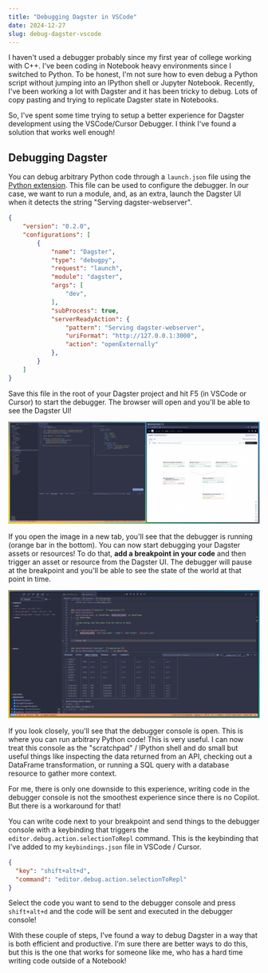 ```yaml
---
title: "Debugging Dagster in VSCode"
date: 2024-12-27
slug: debug-dagster-vscode
---
```


I haven't used a debugger probably since my first year of college working with C++. I've been coding in Notebook heavy environments since I switched to Python. To be honest, I'm not sure how to even debug a Python script without jumping into an IPython shell or Jupyter Notebook. Recently, I've been working a lot with Dagster and it has been tricky to debug. Lots of copy pasting and trying to replicate Dagster state in Notebooks.

So, I've spent some time trying to setup a better experience for Dagster development using the VSCode/Cursor Debugger. I think I've found a solution that works well enough!

## Debugging Dagster

You can debug arbitrary Python code through a `launch.json` file using the [Python extension](https://code.visualstudio.com/docs/python/debugging).
This file can be used to configure the debugger. In our case, we want to run a module, and, as an extra, launch the Dagster UI when it detects the string "Serving dagster-webserver".

```json
{
    "version": "0.2.0",
    "configurations": [
        {
            "name": "Dagster",
            "type": "debugpy",
            "request": "launch",
            "module": "dagster",
            "args": [
                "dev",
            ],
            "subProcess": true,
            "serverReadyAction": {
                "pattern": "Serving dagster-webserver",
                "uriFormat": "http://127.0.0.1:3000",
                "action": "openExternally"
            },
        }
    ]
}
```

Save this file in the root of your Dagster project and hit F5 (in VSCode or Cursor) to start the debugger. The browser will open and you'll be able to see the Dagster UI!

![Dagster and Debugger](../../assets/images/dagster-debug.png)

If you open the image in a new tab, you'll see that the debugger is running (orange bar in the bottom). You can now start debugging your Dagster assets or resources! To do that, **add a breakpoint in your code** and then trigger an asset or resource from the Dagster UI. The debugger will pause at the breakpoint and you'll be able to see the state of the world at that point in time.

![Dagster Debugger](../../assets/images/dagster-debug-console.png)

If you look closely, you'll see that the debugger console is open. This is where you can run arbitrary Python code! This is very useful. I can now treat this console as the "scratchpad" / IPython shell and do small but useful things like inspecting the data returned from an API, checking out a DataFrame transformation, or running a SQL query with a database resource to gather more context.

For me, there is only one downside to this experience, writing code in the debugger console is not the smoothest experience since there is no Copilot. But there is a workaround for that!

You can write code next to your breakpoint and send things to the debugger console with a keybinding that triggers the `editor.debug.action.selectionToRepl` command. This is the keybinding that I've added to my `keybindings.json` file in VSCode / Cursor.

```json
{
  "key": "shift+alt+d",
  "command": "editor.debug.action.selectionToRepl"
}
```

Select the code you want to send to the debugger console and press `shift+alt+d` and the code will be sent and executed in the debugger console!

With these couple of steps, I've found a way to debug Dagster in a way that is both efficient and productive. I'm sure there are better ways to do this, but this is the one that works for someone like me, who has a hard time writing code outside of a Notebook!
